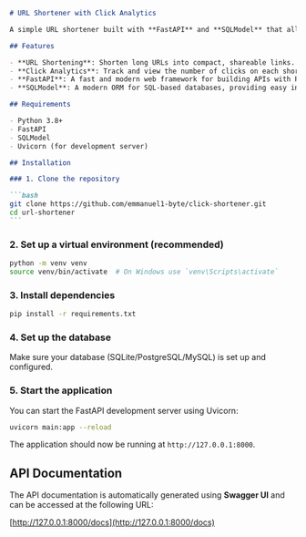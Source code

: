 ````markdown
# URL Shortener with Click Analytics

A simple URL shortener built with **FastAPI** and **SQLModel** that allows users to shorten URLs and track the number of clicks on each shortened URL. This application demonstrates how to implement URL shortening and analytics using FastAPI and SQLModel.

## Features

- **URL Shortening**: Shorten long URLs into compact, shareable links.
- **Click Analytics**: Track and view the number of clicks on each shortened URL.
- **FastAPI**: A fast and modern web framework for building APIs with Python.
- **SQLModel**: A modern ORM for SQL-based databases, providing easy integration with SQLAlchemy and Pydantic.

## Requirements

- Python 3.8+
- FastAPI
- SQLModel
- Uvicorn (for development server)

## Installation

### 1. Clone the repository

```bash
git clone https://github.com/emmanuel1-byte/click-shortener.git
cd url-shortener
```
````

### 2. Set up a virtual environment (recommended)

```bash
python -m venv venv
source venv/bin/activate  # On Windows use `venv\Scripts\activate`
```

### 3. Install dependencies

```bash
pip install -r requirements.txt
```

### 4. Set up the database

Make sure your database (SQLite/PostgreSQL/MySQL) is set up and configured.

### 5. Start the application

You can start the FastAPI development server using Uvicorn:

```bash
uvicorn main:app --reload
```

The application should now be running at `http://127.0.0.1:8000`.

## API Documentation

The API documentation is automatically generated using **Swagger UI** and can be accessed at the following URL:

[http://127.0.0.1:8000/docs](http://127.0.0.1:8000/docs)

```

```
